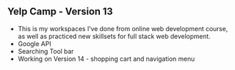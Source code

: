 ## Yelp Camp - Version 13

* This is my workspaces I've done from online web development course, as well as practiced new skillsets for full stack web development.
* Google API 
* Searching Tool bar
* Working on Version 14 - shopping cart and navigation menu 
